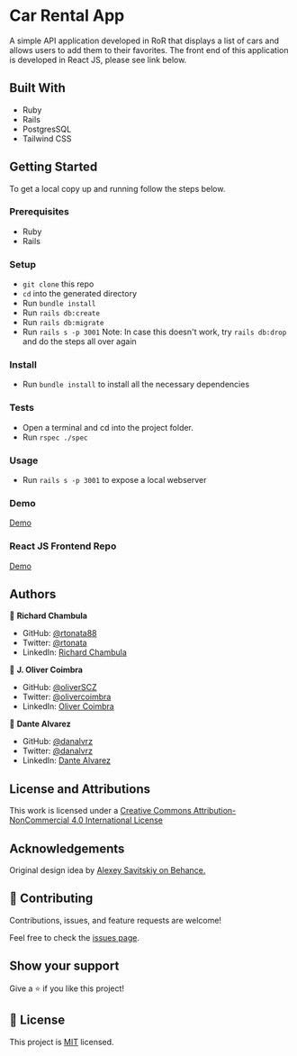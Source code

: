 # Car Rental App

A simple API application developed in RoR that displays a list of cars and allows users to add them to their favorites. The front end of this application is developed in React JS, please see link below.

## Built With

- Ruby
- Rails
- PostgresSQL
- Tailwind CSS

## Getting Started

To get a local copy up and running follow the steps below.

### Prerequisites
- Ruby
- Rails

### Setup
- `git clone` this repo
- `cd` into the generated directory
- Run `bundle install`
- Run `rails db:create` 
- Run `rails db:migrate` 
- Run `rails s -p 3001` 
Note: In case this doesn't work, try `rails db:drop` and do the steps all over again

### Install
- Run `bundle install` to install all the necessary dependencies
  
### Tests
- Open a terminal and cd into the project folder.
- Run `rspec ./spec`

### Usage
- Run `rails s -p 3001` to expose a local webserver

### Demo
[Demo](https://car-rental-0.herokuapp.com/)

### React JS Frontend Repo
[Demo](https://github.com/oliverSCZ/car-rental-frontend/)


## Authors

👤 **Richard Chambula**

- GitHub: [@rtonata88](https://github.com/rtonata88)
- Twitter: [@rtonata](https://twitter.com/rtonata)
- LinkedIn: [Richard Chambula](https://www.linkedin.com/in/richard-chambula-49198425/)

👤 **J. Oliver Coimbra**

- GitHub: [@oliverSCZ](https://github.com/oliverscz)
- Twitter: [@olivercoimbra](https://twitter.com/olivercoimbra)
- LinkedIn: [Oliver Coimbra](https://www.linkedin.com/in/olivercoimbra)

👤 **Dante Alvarez**

- GitHub: [@danalvrz](https://github.com/danalvrz)
- Twitter: [@danalvrz](https://twitter.com/danalvrz)
- LinkedIn: [Dante Alvarez](https://www.linkedin.com/in/dante-alvarez-p/)

## License and Attributions

This work is licensed under a [Creative Commons Attribution-NonCommercial 4.0 International License](http://creativecommons.org/licenses/by-nc/4.0/)

## Acknowledgements

Original design idea by [Alexey Savitskiy on Behance.](https://www.behance.net/alexey_savitskiy)

## 🤝 Contributing

Contributions, issues, and feature requests are welcome!

Feel free to check the [issues page](https://github.com/oliverscz/blog-app/issues).

## Show your support

Give a ⭐️ if you like this project!

## 📝 License

This project is [MIT](./MIT.md) licensed.

